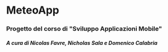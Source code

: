 # MeteoApp
### Progetto del corso di "Sviluppo Applicazioni Mobile"
##### A cura di Nicolas Favre, Nicholas Sala e Domenico Calabria
